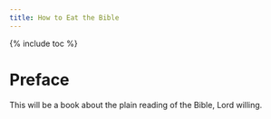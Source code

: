 ```yaml
---
title: How to Eat the Bible
---
```


{% include toc %}

# Preface

This will be a book about the plain reading of the Bible, Lord willing.